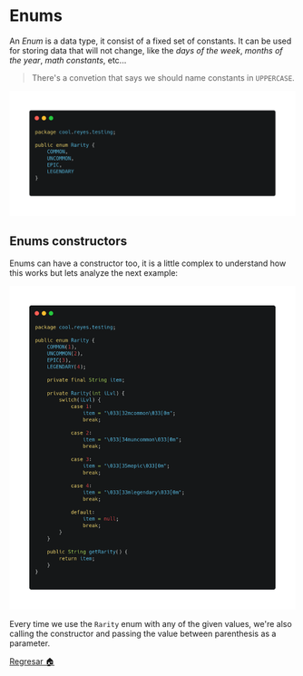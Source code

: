 # Enums

An *Enum* is a data type, it consist of a fixed set of constants. It can be used for storing data that will not change, like the *days of the week*, *months of the year*, *math constants*, etc...

> There's a convetion that says we should name constants in `UPPERCASE`.

![](../../../Img/j_15.png)

## Enums constructors

Enums can have a constructor too, it is a little complex to understand how this works but lets analyze the next example:

![](../../../Img/j_16.png)

Every time we use the `Rarity` enum with any of the given values, we're also calling the constructor and passing the value between parenthesis as a parameter.

[Regresar 🏠](./README.md)